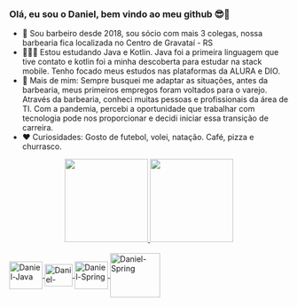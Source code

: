 ### Olá, eu sou o Daniel, bem vindo ao meu github 😎🧐
- 🔭 Sou barbeiro desde 2018, sou sócio com mais 3 colegas, nossa barbearia fica localizada no Centro de Gravataí - RS
- 👨‍💻📱 Estou estudando Java e Kotlin. Java foi a primeira linguagem que tive contato e kotlin foi a minha descoberta para estudar na stack mobile. Tenho focado meus estudos nas plataformas da ALURA e DIO.
- 🧔 Mais de mim: Sempre busquei me adaptar as situações, antes da barbearia, meus primeiros empregos foram voltados para o varejo. Através da barbearia, conheci muitas pessoas e profissionais da área de TI. Com a pandemia, percebi a oportunidade que trabalhar com tecnologia pode nos proporcionar e decidi iniciar essa transição de carreira. 
- ❤ Curiosidades: Gosto de futebol, volei, natação. Café, pizza e churrasco.
<div align="center">
  <a href="https://github.com/daniellhrt">
  <img height="150em" src="https://github-readme-stats.vercel.app/api?username=daniellhrt&show_icons=true&theme=tokyonight&include_all_commits=true&count_private=true"/>
  <img height="150em" src="https://github-readme-stats.vercel.app/api/top-langs/?username=daniellhrt&layout=compact&langs_count=7&theme=tokyonight"/>
</div>

</div>
<div style="display: inline_block"><br>
  <img align="center" alt="Daniel-Java" height="50" width="60" src="https://cdn.jsdelivr.net/gh/devicons/devicon/icons/java/java-original-wordmark.svg">
  <img align="center" alt="Daniel-Kotlin" height="40" width="50" src="https://cdn.jsdelivr.net/gh/devicons/devicon/icons/kotlin/kotlin-original.svg">
  <img align="center" alt="Daniel-Spring" height="50" width="60" src="https://cdn.jsdelivr.net/gh/devicons/devicon/icons/spring/spring-original-wordmark.svg">
  <img align="center" alt="Daniel-Spring" height="80" width="90" src="https://cdn.jsdelivr.net/gh/devicons/devicon/icons/gradle/gradle-plain-wordmark.svg">
</div>
